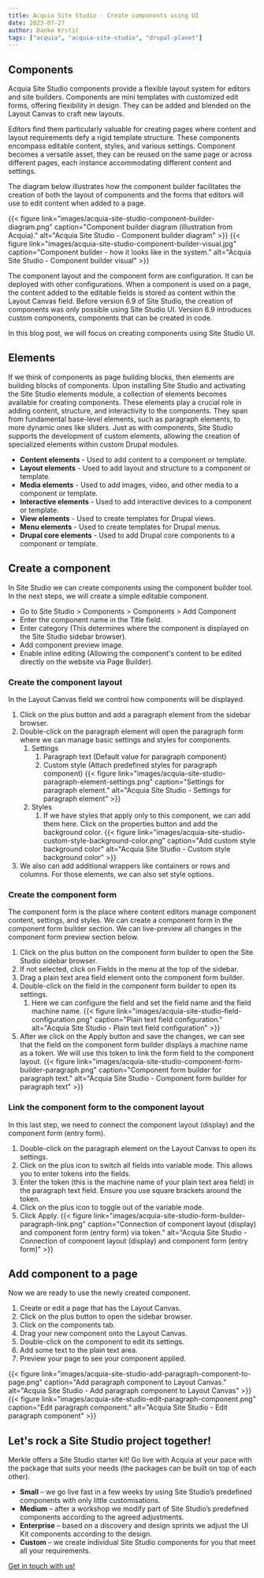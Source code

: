 ```yaml
---
title: Acquia Site Studio - Create components using UI
date: 2023-07-27
author: Danko Krstić
tags: ["acquia", "acquia-site-studio", "drupal-planet"]
---
```


## Components
Acquia Site Studio components provide a flexible layout system for editors and site builders. Components are mini templates with customized edit forms, offering flexibility in design. They can be added and blended on the Layout Canvas to craft new layouts.

Editors find them particularly valuable for creating pages where content and layout requirements defy a rigid template structure. These components encompass editable content, styles, and various settings. Component becomes a versatile asset, they can be reused on the same page or across different pages, each instance accommodating different content and settings.

The diagram below illustrates how the component builder facilitates the creation of both the layout of components and the forms that editors will use to edit content when added to a page.

{{< figure link="images/acquia-site-studio-component-builder-diagram.png" caption="Component builder diagram (illustration from Acquia)." alt="Acquia Site Studio - Component builder diagram" >}}
{{< figure link="images/acquia-site-studio-component-builder-visual.jpg" caption="Component builder - how it looks like in the system." alt="Acquia Site Studio - Component builder visual" >}}

The component layout and the component form are configuration. It can be deployed with other configurations. When a component is used on a page, the content added to the editable fields is stored as content within the Layout Canvas field. Before version 6.9 of Site Studio, the creation of components was only possible using Site Studio UI. Version 6.9 introduces custom components, components that can be created in code.

In this blog post, we will focus on creating components using Site Studio UI.

## Elements
If we think of components as page building blocks, then elements are building blocks of components. Upon installing Site Studio and activating the Site Studio elements module, a collection of elements becomes available for creating components. These elements play a crucial role in adding content, structure, and interactivity to the components. They span from fundamental base-level elements, such as paragraph elements, to more dynamic ones like sliders. Just as with components, Site Studio supports the development of custom elements, allowing the creation of specialized elements within custom Drupal modules.

* **Content elements** - Used to add content to a component or template.
* **Layout elements** - Used to add layout and structure to a component or template.
* **Media elements** - Used to add images, video, and other media to a component or template.
* **Interactive elements** - Used to add interactive devices to a component or template.
* **View elements** - Used to create templates for Drupal views.
* **Menu elements** - Used to create templates for Drupal menus.
* **Drupal core elements** - Used to add Drupal core components to a component or template.

## Create a component
In Site Studio we can create components using the component builder tool. In the next steps, we will create a simple editable component.

* Go to Site Studio > Components > Components > Add Component
* Enter the component name in the Title field.
* Enter category (This determines where the component is displayed on the Site Studio sidebar browser).
* Add component preview image.
* Enable inline editing (Allowing the component's content to be edited directly on the website via Page Builder).

### Create the component layout
In the Layout Canvas field we control how components will be displayed.

1. Click on the plus button and add a paragraph element from the sidebar browser.
2. Double-click on the paragraph element will open the paragraph form where we can manage basic settings and styles for components.
   1. Settings 
      1. Paragraph text (Default value for paragraph component)
      2. Custom style (Attach predefined styles for paragraph component)
         {{< figure link="images/acquia-site-studio-paragraph-element-settings.png" caption="Settings for paragraph element." alt="Acquia Site Studio - Settings for paragraph element" >}}
   2. Styles
      1. If we have styles that apply only to this component, we can add them here. Click on the properties button and add the background color.
         {{< figure link="images/acquia-site-studio-custom-style-background-color.png" caption="Add custom style background color" alt="Acquia Site Studio - Custom style background color" >}}
3. We also can add additional wrappers like containers or rows and columns. For those elements, we can also set style options.

### Create the component form
The component form is the place where content editors manage component content, settings, and styles.
We can create a component form in the component form builder  section. We can live-preview all changes in the component form preview section below.

1. Click on the plus button on the component form builder  to open the Site Studio sidebar browser.
2. If not selected, click on Fields in the menu at the top of the sidebar.
3. Drag a plain text area field element onto the component form builder. 
4. Double-click on the field in the component form builder to open its settings.
   1. Here we can configure the field and set the field name and the field machine name.
      {{< figure link="images/acquia-site-studio-field-configuration.png" caption="Plain text field configuration." alt="Acquia Site Studio - Plain text field configuration" >}}
5. After we click on the Apply button and save the changes, we can see that the field on the component form builder displays a machine name as a token. We will use this token to link the form field to the component layout.
   {{< figure link="images/acquia-site-studio-component-form-builder-paragraph.png" caption="Component form builder for paragraph text." alt="Acquia Site Studio - Component form builder for paragraph text" >}}

### Link the component form to the component layout
In this last step, we need to connect the component layout (display) and the component form (entry form).

1. Double-click on the paragraph element on the Layout Canvas to open its settings.
2. Click on the plus icon to switch all fields into variable mode. This allows you to enter tokens into the fields.
3. Enter the token (this is the machine name of your plain text area field) in the paragraph text field. Ensure you use square brackets around the token. 
4. Click on the plus icon to toggle out of the variable mode.
5. Click Apply.
   {{< figure link="images/acquia-site-studio-form-builder-paragraph-link.png" caption="Connection of component layout (display) and component form (entry form) via token." alt="Acquia Site Studio - Connection of component layout (display) and component form (entry form)" >}}

## Add component to a page
Now we are ready to use the newly created component.

1. Create or edit a page that has the Layout Canvas.
2. Click on the plus button to open the sidebar browser.
3. Click on the components tab.
4. Drag your new component onto the Layout Canvas.
5. Double-click on the component to edit its settings.
6. Add some text to the plain text area.
7. Preview your page to see your component applied.


{{< figure link="images/acquia-site-studio-add-paragraph-component-to-page.png" caption="Add paragraph component to Layout Canvas." alt="Acquia Site Studio - Add paragraph component to Layout Canvas" >}}
{{< figure link="images/acquia-site-studio-edit-paragraph-component.png" caption="Edit paragraph component." alt="Acquia Site Studio - Edit paragraph component" >}}

## Let's rock a Site Studio project together!
Merkle offers a Site Studio starter kit! Go live with Acquia at your pace with the package that suits your needs (the packages can be built on top of each other).
* **Small** – we go live fast in a few weeks by using Site Studio’s predefined components with only little customisations.
* **Medium** – after a workshop we modify part of Site Studio’s predefined components according to the agreed adjustments.
* **Enterprise** – based on a discovery and design sprints we adjust the UI Kit components according to the design.
* **Custom** – we create individual Site Studio components for you that meet all your requirements.

[Get in touch with us!](https://www.merkle.com/dach/en/contact)
